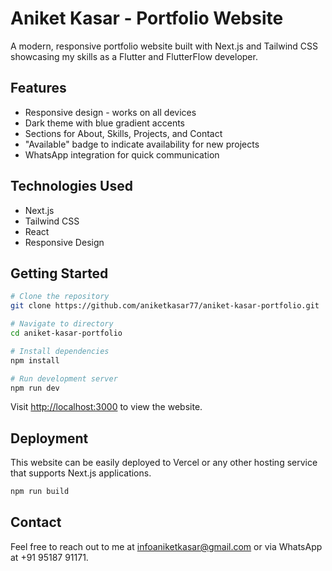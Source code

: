 # Aniket Kasar - Portfolio Website

A modern, responsive portfolio website built with Next.js and Tailwind CSS showcasing my skills as a Flutter and FlutterFlow developer.

## Features

- Responsive design - works on all devices
- Dark theme with blue gradient accents
- Sections for About, Skills, Projects, and Contact
- "Available" badge to indicate availability for new projects
- WhatsApp integration for quick communication

## Technologies Used

- Next.js
- Tailwind CSS
- React
- Responsive Design

## Getting Started

```bash
# Clone the repository
git clone https://github.com/aniketkasar77/aniket-kasar-portfolio.git

# Navigate to directory
cd aniket-kasar-portfolio

# Install dependencies
npm install

# Run development server
npm run dev
```

Visit [http://localhost:3000](http://localhost:3000) to view the website.

## Deployment

This website can be easily deployed to Vercel or any other hosting service that supports Next.js applications.

```bash
npm run build
```

## Contact

Feel free to reach out to me at infoaniketkasar@gmail.com or via WhatsApp at +91 95187 91171.
